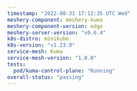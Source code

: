 ```yaml
---
timestamp: "2022-08-31 17:12:35 UTC Wed"
meshery-component: meshery-kuma
meshery-component-version: edge
meshery-server-version: "v0.6.4"
k8s-distro: minikube
k8s-version: "v1.23.9"
service-mesh: Kuma
service-mesh-version: "1.8.0"
tests:
  pod/kuma-control-plane: "Running"
overall-status: "passing"
---
```

